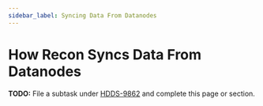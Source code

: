 ```yaml
---
sidebar_label: Syncing Data From Datanodes
---
```


# How Recon Syncs Data From Datanodes

**TODO:** File a subtask under [HDDS-9862](https://issues.apache.org/jira/browse/HDDS-9862) and complete this page or section.
